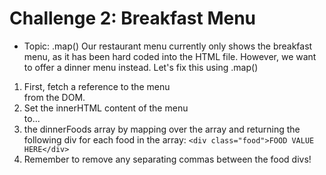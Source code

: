 # Challenge 2: Breakfast Menu

- Topic: .map()
Our restaurant menu currently only shows the breakfast menu, 
as it has been hard coded into the HTML file. However, we want 
to offer a dinner menu instead. Let's fix this using .map()

1. First, fetch a reference to the menu <section> from the DOM. 
2. Set the innerHTML content of the menu <section> to...
3. the dinnerFoods array by mapping over the array and returning 
the following div for each food in the array: 
            `<div class="food">FOOD VALUE HERE</div>` 
4. Remember to remove any separating commas between the food divs!